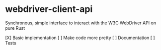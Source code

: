 # webdriver-client-api
 Synchronous, simple interface to interact with the W3C WebDriver API on pure Rust
 
[X] Basic implementation 
[ ] Make code more pretty
[ ] Documentation
[ ] Tests
